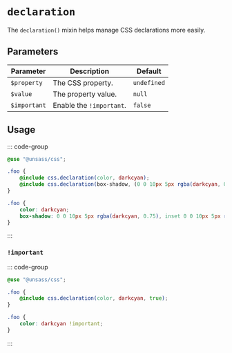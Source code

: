 # `declaration` <Badge type="tip" text="API"/>

The `declaration()` mixin helps manage CSS declarations more easily.

## Parameters

| Parameter    | Description              | Default     |
|--------------|--------------------------|-------------|
| `$property`  | The CSS property.        | `undefined` |
| `$value`     | The property value.      | `null`      |
| `$important` | Enable the `!important`. | `false`     |

## Usage

::: code-group
```scss
@use "@unsass/css";

.foo {
    @include css.declaration(color, darkcyan);
    @include css.declaration(box-shadow, (0 0 10px 5px rgba(darkcyan, 0.75), inset 0 0 10px 5px rgba(darkcyan, 0.75))); // Use parentheses for declare comma-separated values list.
}
```

```css
.foo {
    color: darkcyan;
    box-shadow: 0 0 10px 5px rgba(darkcyan, 0.75), inset 0 0 10px 5px rgba(darkcyan, 0.75);
}
```
:::

### `!important`

::: code-group
```scss
@use "@unsass/css";

.foo {
    @include css.declaration(color, darkcyan, true);
}
```

```css
.foo {
    color: darkcyan !important;
}
```
:::
